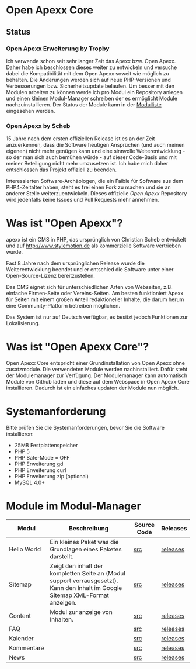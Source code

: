 # Open Apexx Core

## Status

### Open Apexx Erweiterung by Tropby

Ich verwende schon seit sehr langer Zeit das Apexx bzw. Open Apexx. Daher habe ich beschlossen dieses weiter zu entwickeln und versuche dabei die Kompatibilität mit dem Open Apexx soweit wie möglich zu behalten. Die Änderungen werden sich auf neue PHP-Versionen und Verbesserungen bzw. Sicherheitsupdate belaufen. Um besser mit den Modulen arbeiten zu können werde ich pro Modul ein Repository anlegen und einen kleinen Modul-Manager schreiben der es ermöglicht Module nachzuinstallieren. Der Status der Module kann in der [Modulliste](MODULES.md) eingesehen werden.

### Open Apexx by Scheb

15 Jahre nach dem ersten offiziellen Release ist es an der Zeit anzuerkennen, dass die Software heutigen Ansprüchen
(und auch meinen eigenen) nicht mehr genügen kann und eine sinnvolle Weiterentwicklung - so der man sich auch bemühen
würde - auf dieser Code-Basis und mit meiner Beteiligung nicht mehr umzusetzen ist. Ich habe mich daher entschlossen
das Projekt offiziell zu beenden.

Interessierten Software-Archäologen, die ein Faible für Software aus dem PHP4-Zeitalter haben, steht es frei einen
Fork zu machen und sie an anderer Stelle weiterzuentwickeln. Dieses offizielle *Open Apexx* Repository wird
jedenfalls keine Issues und Pull Requests mehr annehmen.

# Was ist "Open Apexx"?

apexx ist ein CMS in PHP, das ursprünglich von Christian Scheb entwickelt und auf http://www.stylemotion.de als
kommerzielle Software vertrieben wurde.

Fast 8 Jahre nach dem ursprünglichen Release wurde die Weiterentwicklung beendet und er entschied die Software unter
einer Open-Source-Lizenz bereitzustellen.

Das CMS eignet sich für unterschiedlichen Arten von Webseiten, z.B. einfache Firmen-Seite oder Vereins-Seiten. Am besten
funktioniert Apexx für Seiten mit einem großen Anteil redaktioneller Inhalte, die darum herum eine Community-Platform
betreiben möglichen.

Das System ist nur auf Deutsch verfügbar, es besitzt jedoch Funktionen zur Lokalisierung.

# Was ist "Open Apexx Core"?

Open Apexx Core entspricht einer Grundinstallation von Open Apexx ohne zusatzmodule. Die verwendeten Module werden nachinstalliert. Dafür steht der Modulemanager zur Verfügung. Der Modulemanager kann automatisch Module von Github laden und diese auf dem Webspace in Open Apexx Core installieren. Dadurch ist ein einfaches updaten der Module nun möglich.

# Systemanforderung

Bitte prüfen Sie die Systemanforderungen, bevor Sie die Software installieren:

 * 25MB Festplattenspeicher
 * PHP 5
 * PHP Safe-Mode = OFF
 * PHP Erweiterung gd
 * PHP Erweiterung curl
 * PHP Erweiterung zip (optional)
 * MySQL 4.0+
 
# Module im Modul-Manager

|Modul|Beschreibung|Source Code|Releases|
|-----|------------|-----------|--------|
|Hello World|Ein kleines Paket was die Grundlagen eines Paketes darstellt.|[src](https://github.com/Tropby/open-apexx-helloworld)|[releases](https://github.com/Tropby/open-apexx-helloworld/releases)|
|Sitemap|Zeigt den inhalt der kompletten Seite an (Modul support vorrausgesetzt). Kann den Inhalt im Google Sitemap XML-Format anzeigen.|[src](https://github.com/Tropby/open-apexx-sitemap)|[releases](https://github.com/Tropby/open-apexx-sitemap/releases)|
|Content|Modul zur anzeige von Inhalten.|[src](https://github.com/Tropby/open-apexx-content)|[releases](https://github.com/Tropby/open-apexx-content/releases)|
|FAQ|  |[src](https://github.com/Tropby/open-apexx-faq)|[releases](https://github.com/Tropby/open-apexx-faq/releases)|
|Kalender|  |[src](https://github.com/Tropby/open-apexx-calendar)|[releases](https://github.com/Tropby/open-apexx-calendar/releases)|
|Kommentare|  |[src](https://github.com/Tropby/open-apexx-comments)|[releases](https://github.com/Tropby/open-apexx-comments/releases)|
|News|  |[src](https://github.com/Tropby/open-apexx-news)|[releases](https://github.com/Tropby/open-apexx-news/releases)|
